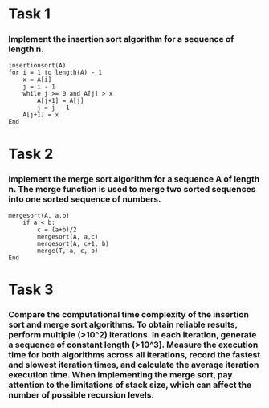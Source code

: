 # Task 1
### Implement the insertion sort algorithm for a sequence of length n.
```
insertionsort(A)
for i = 1 to length(A) - 1
	x = A[i]
	j = i - 1
	while j >= 0 and A[j] > x
		A[j+1] = A[j]
		j = j - 1
	A[j+1] = x
End
```

# Task 2
### Implement the merge sort algorithm for a sequence A of length n. The merge function is used to merge two sorted sequences into one sorted sequence of numbers.
```
mergesort(A, a,b)
	if a < b:
		c = (a+b)/2
		mergesort(A, a,c)
		mergesort(A, c+1, b)
		merge(T, a, c, b)
End
```
# Task 3
### Compare the computational time complexity of the insertion sort and merge sort algorithms. To obtain reliable results, perform multiple (>10^2) iterations. In each iteration, generate a sequence of constant length (>10^3). Measure the execution time for both algorithms across all iterations, record the fastest and slowest iteration times, and calculate the average iteration execution time. When implementing the merge sort, pay attention to the limitations of stack size, which can affect the number of possible recursion levels.
